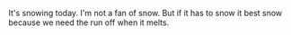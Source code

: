 It's snowing today. I'm not a fan of snow. But if it has to snow it best snow 
because we need the run off when it melts.
